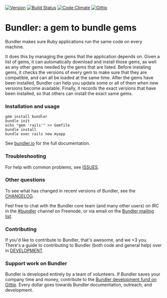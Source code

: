 [![Version     ](https://img.shields.io/gem/v/bundler.svg?style=flat)](https://rubygems.org/gems/bundler)
[![Build Status](https://img.shields.io/travis/bundler/bundler/master.svg?style=flat)](https://travis-ci.org/bundler/bundler)
[![Code Climate](https://img.shields.io/codeclimate/github/bundler/bundler.svg?style=flat)](https://codeclimate.com/github/bundler/bundler)
[![Gittip
](http://img.shields.io/gittip/bundler.svg?style=flat)](http://gittip.com/bundler)

# Bundler: a gem to bundle gems

Bundler makes sure Ruby applications run the same code on every machine.

It does this by managing the gems that the application depends on. Given a list of gems, it can automatically download and install those gems, as well as any other gems needed by the gems that are listed. Before installing gems, it checks the versions of every gem to make sure that they are compatible, and can all be loaded at the same time. After the gems have been installed, Bundler can help you update some or all of them when new versions become available. Finally, it records the exact versions that have been installed, so that others can install the exact same gems.

### Installation and usage

```
gem install bundler
bundle init
echo "gem 'rails'" >> Gemfile
bundle install
bundle exec rails new myapp
```

See [bundler.io](http://bundler.io) for the full documentation.

### Troubleshooting

For help with common problems, see [ISSUES](https://github.com/bundler/bundler/blob/master/ISSUES.md).

### Other questions

To see what has changed in recent versions of Bundler, see the [CHANGELOG](https://github.com/bundler/bundler/blob/master/CHANGELOG.md).

Feel free to chat with the Bundler core team (and many other users) on IRC in the  [#bundler](irc://irc.freenode.net/bundler) channel on Freenode, or via email on the [Bundler mailing list](http://groups.google.com/group/ruby-bundler).

### Contributing

If you'd like to contribute to Bundler, that's awesome, and we <3 you. There's a guide to contributing to Bundler (both code and general help) over in [DEVELOPMENT](https://github.com/bundler/bundler/blob/master/DEVELOPMENT.md)

### Support work on Bundler

Bundler is developed entirely by a team of volunteers. If Bundler saves your company time and money, contribute to the [Bundler development fund on Gittip](http://www.gittip.com/bundler). Every dollar goes towards Bundler documentation, outreach, and development.
